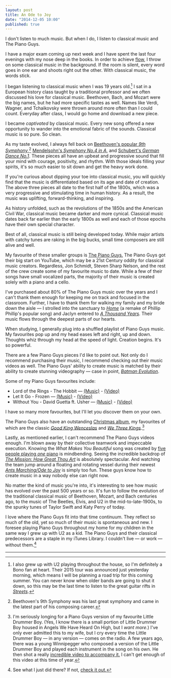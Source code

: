 ```yaml
---
layout: post
title: An Ode to Joy
date: "2014-12-05 10:00"
published: true
---
```


I don't listen to much music. But when I do, I listen to classical music and The Piano Guys.

I have a major exam coming up next week and I have spent the last four evenings with my nose deep in the books. In order to achieve [flow](http://www.ted.com/talks/mihaly_csikszentmihalyi_on_flow?language=en), I throw on some classical music in the background. If the room is silent, every word goes in one ear and shoots right out the other. With classical music, the words stick.

I began listening to classical music when I was 19 years old.[^1] I sat in a European history class taught by a traditional professor and we often discussed his love for classical music. Beethoven, Bach, and Mozart were the big names, but he had more specific tastes as well. Names like Verdi, Wagner, and Tchaikovsky were thrown around more often than I could count. Everyday after class, I would go home and download a new piece.

I became *captivated* by classical music. Every new song offered a new opportunity to wander into the emotional fabric of the sounds. Classical music is so pure. So clean. 

As my taste evolved, I always fell back on [Beethoven's popular *9th Symphony*](https://itunes.apple.com/ca/album/beethoven-9th-symphony/id531215929?uo=4&at=1l3v5At),[^2]  [Mendelsohn's *Symphony No.4 in A*](https://itunes.apple.com/ca/album/mendelsohn-symphonies-nos./id281831917?uo=4&at=1l3v5At), and [Schubert's *German Dance No.1*](https://itunes.apple.com/ca/album/german-dance-no.-1-in-c-major/id420175341?i=420175363&uo=4&at=1l3v5At). These pieces all have an upbeat and progressive sound that fill your mind with courage, positivity, and rhythm. With those ideals filling your spirits, it's so much easier to sit down and get the heavy work done. 

If you're curious about dipping your toe into classical music, you will quickly find that the music is differentiated based on its age and date of creation. The above three pieces all date to the first half of the 1800s, which was a very progressive and stimulating time in human history. As a result, the music was uplifting, forward-thinking, and inspiring.

As history unfolded, such as the revolutions of the 1850s and the American Civil War, classical music became darker and more cynical. Classical music dates back far earlier than the early 1800s as well and each of those epochs have their own special character.

Best of all, classical music is still being developed today. While major artists with catchy tunes are raking in the big bucks, small time composers are still alive and well.

My favourite of these smaller groups is [The Piano Guys.](http://thepianoguys.com) The Piano Guys got their big start on YouTube, which may be a 21st Century oddity for classical music creators. Regardless, Jon Schmidt, Steven Sharp Nelson, and the rest of the crew create some of my favourite music to date. While a few of their songs have small vocalized parts, the majority of their music is created solely with a piano and a cello.

I've purchased about 80% of The Piano Guys music over the years and I can't thank them enough for keeping me on track and focused in the classroom. Further, I have to thank them for walking my family and my bride down the aisle — I strolled into the sanctuary to [*Home*](https://itunes.apple.com/ca/album/home/id646940940?i=646941041&uo=4&at=1l3v5At) (a remake of Phillip Phillip's popular song) and Jaclyn entered to [*A Thousand Years*](https://itunes.apple.com/ca/album/a-thousand-years/id588855725?i=588855786&uo=4&at=1l3v5At). Their music flows through the deepest parts of our hearts.

When studying, I generally plug into a shuffled playlist of Piano Guys music. My favourites pop up and my head eases left and right, up and down. Thoughts whiz through my head at the speed of light. Creation begins. It's so powerful.

There are a few Piano Guys pieces I'd like to point out. Not only do I recommend purchasing their music, I recommend checking out their music videos as well. The Piano Guys' ability to create music is matched by their ability to create stunning videography — case in point, [*Batman Evolution*](http://vimeo.com/109485670).

Some of my Piano Guys favourites include:

* Lord of the Rings - The Hobbit — [(Music)](https://itunes.apple.com/ca/album/lord-of-the-rings/id579731726?i=579731747&uo=4&at=1l3v5At) - [(Video)](http://thepianoguys.com/portfolio/lord-of-the-rings-the-hobbit/)
* Let It Go - Frozen — [(Music)](https://itunes.apple.com/ca/album/let-it-go/id816515798?i=816515809&uo=4&at=1l3v5At) - [(Video)](http://thepianoguys.com/portfolio/let-it-go/)
* Without You - David Guetta ft. Usher — [(Music)](https://itunes.apple.com/ca/album/without-you/id588855725?i=588855808&uo=4&at=1l3v5At) - [(Video)](http://thepianoguys.com/portfolio/david-guetta-without-you-ft-usher-pianocello-cover/)

I have so many more favourites, but I'll let you discover them on your own. 

The Piano Guys also have an outstanding [Christmas album](https://itunes.apple.com/ca/album/a-family-christmas/id694429957?uo=4&at=1l3v5At), my favourites of which are the classic [*Good King Wenceslas*](https://itunes.apple.com/ca/album/good-king-wenceslas/id694429957?i=694429963&uo=4&at=1l3v5At) and [*We Three Kings*](https://itunes.apple.com/ca/album/we-three-kings/id694972234?i=694972317&uo=4&at=1l3v5At).[^3]

Lastly, as mentioned earlier, I can't recommend The Piano Guys videos enough. I'm blown away by their collective teamwork and impeccable execution. Knowing the *What Makes You Beautiful* song was created by [five people playing *one* piano](http://thepianoguys.com/portfolio/one-direction-what-makes-you-beautiful/) is mindbending. Seeing the incredible backdrop of [*The Mission: How Great Thou Art*](http://thepianoguys.com/portfolio/mission-great-thou-art/) is absolutely spectacular. And watching the team jump around a floating and rotating vessel during their newest [*Ants Marching/Ode to Joy*](http://thepianoguys.com/portfolio/am/) is simply too fun. These guys know how to create music in a way nobody else can right now.

No matter the kind of music you're into, it's interesting to see how music has evolved over the past 500 years or so. It's fun to follow the evolution of the traditional classical music of Beethoven, Mozart, and Bach centuries ago, to the music of The Beetles, Elvis, and U2 in the mid-to-late-1900s, to the spunky tunes of Taylor Swift and Katy Perry of today. 

I love where the Piano Guys fit into that time continuum. They reflect so much of the old, yet so much of their music is spontaneous and new. I foresee playing Piano Guys throughout my home for my children in the same way I grew up with U2 as a kid. The Piano Guys and their classical predecessors are a staple in my iTunes Library. I couldn't live — or work — without them.[^4]

---

[^1]: I also grew up with U2 playing throughout the house, so I'm definitely a Bono fan at heart. Their 2015 tour was announced just yesterday morning, which means I will be planning a road trip for this coming summer. You can never know when older bands are going to shut it down, so this may be the last time to listen to the great guitar rifts in [*Streets*](https://itunes.apple.com/ca/album/where-the-streets-have-no-name/id267826054?i=267826116&uo=4&at=1l3v5At).

[^2]: Beethoven's 9th Symphony was his last great symphony and came in the latest part of his composing career. 

[^3]: I'm seriously longing for a Piano Guys version of my favourite Little Drummer Boy. (Yes, I know there is a small portion of Little Drummer Boy housed in Angels We Have Heard On High, but I *want more*.) I've only ever admitted this to my wife, but I cry every time the Little Drummer Boy — in any version — comes on the radio. A few years ago, there was a young Winnipegger who composed a version of the Little Drummer Boy and played each instrument in the song on his own. He then shot a really [incredible video to accompany it.](http://youtu.be/IrNcD34KFhM) I can't get enough of this video at this time of year.

[^4]: See what I just did there? If not, [check it out.](https://itunes.apple.com/ca/album/with-or-without-you/id267826054?i=267826308&uo=4&at=1l3v5At)
